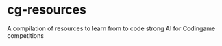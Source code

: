 # cg-resources
A compilation of resources to learn from to code strong AI for Codingame competitions
